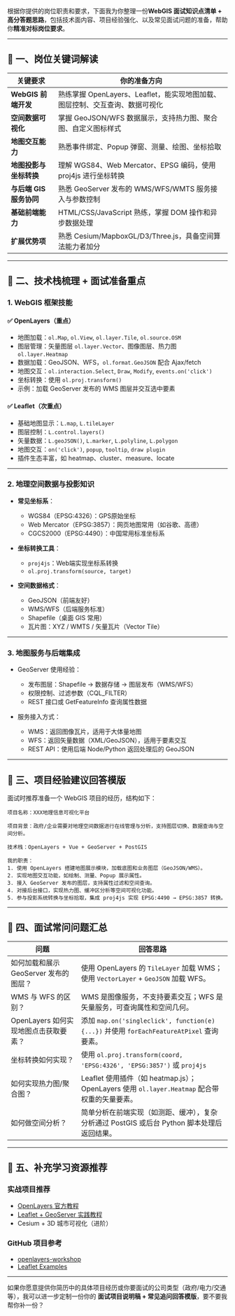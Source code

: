 根据你提供的岗位职责和要求，下面我为你整理一份**WebGIS 面试知识点清单 + 高分答题思路**，包括技术面内容、项目经验强化、以及常见面试问题的准备，帮助你**精准对标岗位要求**。

---

## 🧭 一、岗位关键词解读

| 关键要求             | 你的准备方向                                          |
| ---------------- | ----------------------------------------------- |
| **WebGIS 前端开发**  | 熟练掌握 OpenLayers、Leaflet，能实现地图加载、图层控制、交互查询、数据可视化 |
| **空间数据可视化**      | 掌握 GeoJSON/WFS 数据展示，支持热力图、聚合图、自定义图标样式           |
| **地图交互能力**       | 熟悉事件绑定、Popup 弹窗、测量、绘图、坐标拾取                      |
| **地图投影与坐标转换**    | 理解 WGS84、Web Mercator、EPSG 编码，使用 proj4js 进行坐标转换 |
| **与后端 GIS 服务协同** | 熟悉 GeoServer 发布的 WMS/WFS/WMTS 服务接入与参数控制         |
| **基础前端能力**       | HTML/CSS/JavaScript 熟练，掌握 DOM 操作和异步数据处理         |
| **扩展优势项**        | 熟悉 Cesium/MapboxGL/D3/Three.js，具备空间算法能力者加分      |

---

## 🧱 二、技术栈梳理 + 面试准备重点

### 1. WebGIS 框架技能

#### ✅ OpenLayers（重点）

* 地图加载：`ol.Map`, `ol.View`, `ol.layer.Tile`, `ol.source.OSM`
* 图层管理：矢量图层 `ol.layer.Vector`、图像图层、热力图 `ol.layer.Heatmap`
* 数据加载：GeoJSON、WFS，`ol.format.GeoJSON` 配合 Ajax/fetch
* 地图交互：`ol.interaction.Select`, `Draw`, `Modify`, `events.on('click')`
* 坐标转换：使用 `ol.proj.transform()`
* 示例：加载 GeoServer 发布的 WMS 图层并交互选中要素

#### ✅ Leaflet（次重点）

* 基础地图显示：`L.map`, `L.tileLayer`
* 图层控制：`L.control.layers()`
* 矢量数据：`L.geoJSON()`, `L.marker`, `L.polyline`, `L.polygon`
* 地图交互：`on('click')`, `popup`, `tooltip`, `draw plugin`
* 插件生态丰富，如 heatmap、cluster、measure、locate

---

### 2. 地理空间数据与投影知识

* **常见坐标系**：

  * WGS84（EPSG:4326）：GPS原始坐标
  * Web Mercator（EPSG:3857）：网页地图常用（如谷歌、高德）
  * CGCS2000（EPSG:4490）：中国常用标准坐标系

* **坐标转换工具**：

  * `proj4js`：Web端实现坐标系转换
  * `ol.proj.transform(source, target)`

* **空间数据格式**：

  * GeoJSON（前端友好）
  * WMS/WFS（后端服务标准）
  * Shapefile（桌面 GIS 常用）
  * 瓦片图：XYZ / WMTS / 矢量瓦片（Vector Tile）

---

### 3. 地图服务与后端集成

* GeoServer 使用经验：

  * 发布图层：Shapefile → 数据存储 → 图层发布（WMS/WFS）
  * 权限控制、过滤参数（CQL\_FILTER）
  * REST 接口或 GetFeatureInfo 查询属性数据

* 服务接入方式：

  * WMS：返回图像瓦片，适用于大体量地图
  * WFS：返回矢量数据（XML/GeoJSON），适用于要素交互
  * REST API：使用后端 Node/Python 返回处理后的 GeoJSON

---

## 🌟 三、项目经验建议回答模版

面试时推荐准备一个 WebGIS 项目的经历，结构如下：

```text
项目名称：XXX地理信息可视化平台

项目背景：政府/企业需要对地理空间数据进行在线管理与分析，支持图层切换、数据查询与空间分析。

技术栈：OpenLayers + Vue + GeoServer + PostGIS

我的职责：
1. 使用 OpenLayers 搭建地图展示模块，加载底图和业务图层（GeoJSON/WMS）。
2. 实现地图交互功能，如绘制、测量、Popup 展示属性。
3. 接入 GeoServer 发布的图层，支持属性过滤和空间查询。
4. 对接后台接口，实现热力图、缓冲区分析等空间可视化功能。
5. 参与投影系统转换与坐标拾取，集成 proj4js 实现 EPSG:4490 → EPSG:3857 转换。
```

---

## 🧠 四、面试常问问题汇总

| 问题                       | 回答思路                                                                            |
| ------------------------ | ------------------------------------------------------------------------------- |
| 如何加载和展示 GeoServer 发布的图层？ | 使用 OpenLayers 的 `TileLayer` 加载 WMS；使用 `VectorLayer` + `GeoJSON` 加载 WFS。         |
| WMS 与 WFS 的区别？           | WMS 是图像服务，不支持要素交互；WFS 是矢量服务，可查询属性和空间几何。                                         |
| OpenLayers 如何实现地图点击获取要素？ | 添加 `map.on('singleclick', function(e) {...})` 并使用 `forEachFeatureAtPixel` 查询要素。 |
| 坐标转换如何实现？                | 使用 `ol.proj.transform(coord, 'EPSG:4326', 'EPSG:3857')` 或 `proj4js`             |
| 如何实现热力图/聚合图？             | Leaflet 使用插件（如 heatmap.js）；OpenLayers 使用 `ol.layer.Heatmap` 配合带权重的矢量要素。         |
| 如何做空间分析？                 | 简单分析在前端实现（如测距、缓冲），复杂分析通过 PostGIS 或后台 Python 脚本处理后返回结果。                          |

---

## 📘 五、补充学习资源推荐

### 实战项目推荐

* [OpenLayers 官方教程](https://openlayers.org/en/latest/examples/)
* [Leaflet + GeoServer 实践教程](https://leafletjs.com/examples/quick-start/)
* Cesium + 3D 城市可视化（进阶）

### GitHub 项目参考

* [openlayers-workshop](https://github.com/openlayers/workshop)
* [Leaflet Examples](https://github.com/Leaflet/Leaflet/tree/main/examples)

---

如果你愿意提供你简历中的具体项目经历或你要面试的公司类型（政府/电力/交通等），我可以进一步定制一份你的 **面试项目说明稿 + 常见追问回答模版**，要不要我帮你补一份？
